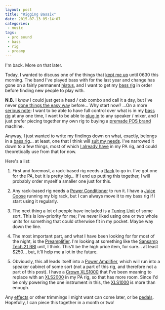 ```yaml
---
layout: post
title: "Rigging Bassix"
date: 2015-07-13 05:14:07
categories:
 - music
tags:
 - pro sound
 - bass
 - rig
 - preamp
---
```



I'm back. More on that later.

Today, I wanted to discuss one of the things that
[kept me up][insomnia] until 0630 this morning. The band I've played
bass with for the last year and change has gone on a fairly permanent
[hiatus][hiatus], and I want to get my [bass rig][rig] in order before
finding new people to play with.

**N.B.** I *know* I could just get a head / cab combo and call it a
day, but I've never [done things the easy way][easy] before... Why
start now? ...On a more [serious note][serious]: I want to be able
to have full control over what is in my [bass rig][rig] at any one
time, I want to be able to [plug in][plug] to any speaker / mixer,
and I just prefer piecing together my own rig to buying a
[premade POS brand][POS] machine.

<!-- more -->

Anyway, I just wanted to write my findings down on what, exactly,
belongs in a [bass rig][rig]... at least, one that I think will
[suit my needs][needs]. I've narrowed it down to a few things, most of
which [I already have][PA] in my PA rig, and could theoretically use
from that for now.

Here's a list:

1. First and foremost, a rack-based rig needs a [Rack][rack] to go
   in. I've got one for the PA, but it is pretty big... If I end up
   putting this together, I will probably order myself a smaller one
   just for this.

2. Any rack-based rig needs a [Power Conditioner][condition] to run
   it. I have a [Juice Goose][goose] running my big rack, but I can
   always move it to my bass rig if I start using it regularly.

3. The next thing a lot of people have included is a
   [Tuning Unit][tuner] of some sort. This is low-priority for me;
   I've never liked using one or two whole units for something that
   could otherwise fit in my pocket. Maybe way down the line.

4. The most important part, and what I have been looking for for most
   of the night, is the [Preamplifier][preamp]. I'm looking at
   something like the [Sansamp Tech 21 RBI][sansamp] unit, I
   think. This'll be the high price item, for sure... at least
   $250... but, it'll help me a lot in the future.

5. Obviously, this all leads itself into a [Power Amplifier][amp],
   which will run into a speaker cabinet of some sort (not a part of
   this rig, and therefore not a part of this post). I have a
   [Crown XLS1000][crown] that I've been meaning to replace with an
   [XLS2000][xls2000] in my PA rig, so that has more room. Since I'd
   be only powering the one instrument in this, the [XLS1000][crown]
   is more than enough.

Any [effects][effects] or other trimmings I might want can come later,
or be [pedals][pedals]. Hopefully, I can piece this together in a
month or two!

[insomnia]: https://xkcd.com/313/ "I *do* keep a rather odd sleep schedule, on a regular basis. It hasn't really effected my life negatively lately, but it used to be a big problem for me. However, I *do* find myself to be very productive and creative in those hours where I cannot sleep... So, at times, it is a good thing."
[hiatus]: http://www.penny-arcade.com/comic/2005/04/22/reunion-tour "The hard part about forming a band with two people who have been friends forever but are just burgeoning into their adult lives is that sometimes they decide that they don't like each other anymore. Oh well, time to move on."
[rig]: https://en.wikipedia.org/wiki/Bass_instrument_amplification "I prefer rack gear to pedals. It plugs in to the wall, almost never comes unplugged during a show, dows *not* run out of battery during a set, and in general just provides a bit more stable of an experience in general. That said, in this day and age, I understand why pedals are so very popular."
[easy]: http://motd.ambians.com/quotes.php/name/freebsd_fortunes_2/toc_id/1-0-3/s/880#882 "I like doing things the hard way, almost every time. The reason is that the hard way often *teaches* You more than the easy way, whereas the easier way is merely *faster*. I prefer depth to breadth, and learning to expediency."
[serious]: https://www.youtube.com/watch?v=5nuN1xFq1ic "This is a pretty funny sketch in a pretty funny show. This kind of situation is almost literally the one reason I am so no-nonsense, in general: I am always afraid of making light of something when I should be being serious, and taking my time when I should be working my hardest. It's actually very stressful, to be honest. Something I have to work on, to be sure."
[plug]: https://en.wikipedia.org/wiki/Audio_and_video_interfaces_and_connectors "One of the biggest benefits to having a setup for the bass is that I will have one (or two) outputs from my bass that I can just hand to a sound guy or plug in to a mixer. The Preamp will help a lot with that, because right now my bass is limited by the tone it has out of the box. With the preamp, I can bring it up to line level and shape it how I want it."
[POS]: http://www.cad-comic.com/cad/20031010 "I've built my own computer, and my own PA rig, and I can with 100% confidence say that that is the best way to assemble both of those. Buying a premade setup is *okay* and will get the job done, but assembling it Yourself is cheaper, more maintainable, and more customizable than the alternative."
[needs]: https://www.goodreads.com/quotes/110712-we-all-have-different-desires-and-needs-but-if-we "My needs at this point boil down to one thing: I am going to need to start auditioning for a new band soon. Last time, I didn't really have a set up. When I needed my own gear, I just plugged in to my PA rig and called it a day (spoiler alert: I still do this, as of right now). It does the job, but it kind of lets the bass get lost in the mix (and is BIG overkill to have a 12 channel mixer on board for 1 instrument."
[PA]: https://en.wikipedia.org/wiki/Public_address_system "As I have mentioned in a few other hover texts, I already have one rig: A Vocal PA. When I need it (If I start my own band, or if the band I join has no vocal gear) I will definitely just add in the Bass-specific parts to this and use it. I have no intention of permanently breaking that down whatsoever. However, I think that it is a bit overkill to have the 12 channel mixer in my bass rig as a general rule. And it is lacking a preamp."
[rack]: https://en.wikipedia.org/wiki/19-inch_rack "I bought my first rack from a company called 'Pearson Cases', who are currently out of business as best as I can tell. That means that, when the times comes for me to buy my smaller rack, I will probably turn to craigslist or ebay... No reason to buy a brand new rack from a new company... Especially not a 4-6U one."
[condition]: https://en.wikipedia.org/wiki/Power_conditioner "Power conditioners are important because they act as both a power strip (which lets You plug many things into the same wall or extension cord outlet) and an intermediary between the dangerous, prone-to-power-surges wall current and Your >$1000 rig."
[goose]: http://www.juicegoose.com/ "Juice Goose is what Rich uses, and it is what I use. It is relatively affordable and very reliable, I have never had a problem with my 8 plug power conditioner, even when it was full."
[tuner]: http://idioms.thefreedictionary.com/out+of+tune "Being in tune is very important. But, when a $20.00, pocket-sized device can do the same thing as the $100, 1 RU size device with the pretty lights, it is kind of hard to justify the purchase (IMHO)."
[preamp]: https://en.wikipedia.org/wiki/Preamplifier "This is the meat of the hunt, so to speak. The Preamp is the crucial part of the rig that I am missing. With an Active Bass, I nearly have a preamp already (sort of): I have a 'Boom!' knob, which is a parametric EQ which raises the low end. But, that allows me to change the tone in exactly 1 (one) way... I need to be able to control it fully... and to boost it a bit before it hits the mix, without maxing out my pickup volumes."
[sansamp]: http://www.ebay.com/itm/151736829456?_trksid=p2060353.m1438.l2649&ssPageName=STRK%3AMEBIDX%3AIT "By the time I have posted this, I have already ordered this unit. I got it for $225.00 with free shipping (used), and if all goes well I will have it within a week. When I get it, I am sure I will do a post on it specifically."
[amp]: https://en.wikipedia.org/wiki/Amplifier#Power_amplifier "The Power Amp is something that I am wary of upgrading. I will probably end up doing as I have described here, and moving my PA rig up to a Crown XLS 2000 (leaving the Crown XLS 1000 to be permanently attached to my bass rig... or sold) but I am unsure about it still. More on this later."
[crown]: http://www.crownaudio.com/en/products/xls-1000 "I have used a Crown XLS1000 in my PA rig for the last two years. It works very well, even if it is a bit underpowered for my speakers. I recommend it."
[xls2000]: http://www.crownaudio.com/en/products/xls-2000 "If I can eventually get a stronger PA in my PA rig, I can then host my own shows and stuff. That'd be awesome."
[effects]: https://en.wikipedia.org/wiki/Effects_unit "As for an effects unit... I am not really huge on effects, to be honest. I'll prolly stick to pedals, and fairly cheap ones at that, for the foreseeable future."
[pedals]: http://www.tinykittenteeth.com/2009/05/27/it-is-not-a-real-guitar/ "Pedals are perfect for my purpose: Cheap, Quick, and Do the Job without having to be part of the Rig or a Permanent addition to my set up. We'll see if my opinion on that changes. I dunno."

